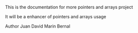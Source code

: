 This is the documentation for more pointers and arrays project

It will be a enhancer of pointers and arrays usage

Author
Juan David Marin Bernal